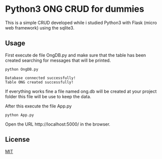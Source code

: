 # Python3 ONG CRUD for dummies

This is a simple CRUD developed while i studied Python3 with Flask (micro web framework) using the sqlite3.

## Usage

First execute de file OngDB.py and make sure that the table has been created searching for messages that will be printed.


```terminal
python OngDB.py

Database connected successfully!
Table ONG created successfully!

```

If everything works fine a file named ong.db will be created at your project folder this file will be use to keep the data.

After this execute the file App.py

```terminal
python App.py
```

Open the URL http://localhost:5000/ in the browser.


## License
[MIT](https://choosealicense.com/licenses/mit/)
